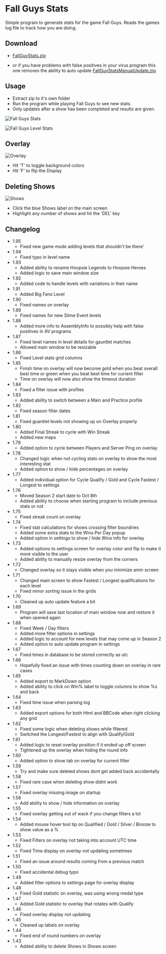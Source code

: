 # Fall Guys Stats
Simple program to generate stats for the game Fall Guys. Reads the games log file to track how you are doing.

## Download
  - [FallGuyStats.zip](https://raw.githubusercontent.com/ShootMe/FallGuysStats/master/FallGuyStats.zip)

  - or if you have problems with false positives in your virus program this one removes the ability to auto update [FallGuyStatsManualUpdate.zip](https://raw.githubusercontent.com/ShootMe/FallGuysStats/master/FallGuyStatsManualUpdate.zip)
  
## Usage
  - Extract zip to it's own folder
  - Run the program while playing Fall Guys to see new stats.
  - Only updates after a show has been completed and results are given.

![Fall Guys Stats](https://raw.githubusercontent.com/ShootMe/FallGuysStats/master/Properties/mainWindow.png)

![Fall Guys Level Stats](https://raw.githubusercontent.com/ShootMe/FallGuysStats/master/Properties/levelWindow.png)

## Overlay
![Overlay](https://raw.githubusercontent.com/ShootMe/FallGuysStats/master/Properties/overlay.png)

  - Hit 'T' to toggle background colors
  - Hit 'F' to flip the Display

## Deleting Shows
![Shows](https://raw.githubusercontent.com/ShootMe/FallGuysStats/master/Properties/showsWindow.png)

  - Click the blue Shows label on the main screen
  - Highlight any number of shows and hit the 'DEL' key

## Changelog
  - 1.95
    - Fixed new game mode adding levels that shouldn't be there'
  - 1.94
    - Fixed typo in level name
  - 1.93
    - Added ability to rename Hoopsie Legends to Hoopsie Heroes
    - Added logic to save main window size
  - 1.92
    - Added code to handle levels with variations in their name
  - 1.91
    - Added Big Fans Level
  - 1.90
    - Fixed names on overlay
  - 1.89
    - Fixed names for new Slime Event levels
  - 1.88
    - Added more info to AssemblyInfo to possibly help with false positives in AV programs
  - 1.87
    - Fixed level names in level details for gauntlet matches
    - Allowed main window to be resizable
  - 1.86
    - Fixed Level stats grid columns
  - 1.85
    - Finish time on overlay will now become gold when you beat overall best time or green when you beat best time for current filter
    - Time on overlay will now also show the timeout duration
  - 1.84
    - Fixed a filter issue with profiles
  - 1.83
    - Added ability to switch between a Main and Practice profile
  - 1.82
    - Fixed season filter dates
  - 1.81
    - Fixed guantlet levels not showing up on Overlay properly
  - 1.80
    - Added Final Streak to cycle with Win Streak
    - Added new maps
  - 1.79
    - Added option to cycle between Players and Server Ping on overlay
  - 1.78
    - Changed logic when not cycling stats on overlay to show the most interesting stat
    - Added option to show / hide percentages on overlay
  - 1.77
    - Added individual option for Cycle Qualify / Gold and Cycle Fastest / Longest to settings
  - 1.76
    - Moved Season 2 start date to Oct 8th
    - Added ability to choose when starting program to include previous stats or not
  - 1.75
    - Fixed streak count on overlay
  - 1.74
    - Fixed stat calculations for shows crossing filter boundries
    - Added some extra stats to the Wins Per Day popup
    - Added option in settings to show / hide Wins info for overlay
  - 1.73
    - Added options to settings screen for overlay color and flip to make it more visible to the user
    - Added ability to manually resize overlay from the corners
  - 1.72
    - Changed overlay so it stays visible when you minimize amin screen
  - 1.71
    - Changed main screen to show Fastest / Longest qualifications for each level
    - Fixed minor sorting issue in the grids
  - 1.70
    - Cleaned up auto update feature a bit
  - 1.69
    - Program will save last location of main window now and restore it when opened again
  - 1.68
    - Fixed Week / Day filters
    - Added more filter options in settings
    - Added logic to account for new levels that may come up in Season 2
    - Added option to auto update program in settings
  - 1.67
    - Fixed times in database to be stored correctly as utc
  - 1.66
    - Hopefully fixed an issue with times counting down on overlay in rare cases
  - 1.65
    - Added export to MarkDown option
    - Added ability to click on Win% label to toggle columns to show %s and back
  - 1.64
    - Fixed time issue when parsing log
  - 1.63
    - Added export options for both Html and BBCode when right clicking any grid
  - 1.62
    - Fixed some logic when deleting shows while filtered
    - Switched the Longest/Fastest to align with Qualify/Gold
  - 1.61
    - Added logic to reset overlay position if it ended up off screen
    - Tightened up the overlay when hiding the round info
  - 1.60
    - Added option to show tab on overlay for current filter
  - 1.59
    - Try and make sure deleted shows dont get added back accidentally
  - 1.58
    - Fixed rare case when deleting show didnt work
  - 1.57
    - Fixed overlay missing image on startup
  - 1.56
    - Add ability to show / hide information on overlay
  - 1.55
    - Fixed overlay getting out of wack if you change filters a lot
  - 1.54
    - Added mouse hover tool tip on Qualified / Gold / Silver / Bronze to show value as a %
  - 1.53
    - Fixed Filters on overlay not taking into account UTC time
  - 1.52
    - Fixed Time display on overlay not updating sometimes
  - 1.51
    - Fixed an issue around results coming from a previous match
  - 1.50
    - Fixed accidental debug typo
  - 1.49
    - Added filter options to settings page for overlay display
  - 1.48
    - Fixed Gold statistic on overlay, was using wrong medal type
  - 1.47
    - Added Gold statistic to overlay that rotates with Qualify
  - 1.46
    - Fixed overlay display not updating
  - 1.45
    - Cleaned up labels on overlay
  - 1.44
    - Fixed end of round numbers on overlay
  - 1.43
    - Added ability to delete Shows in Shows screen